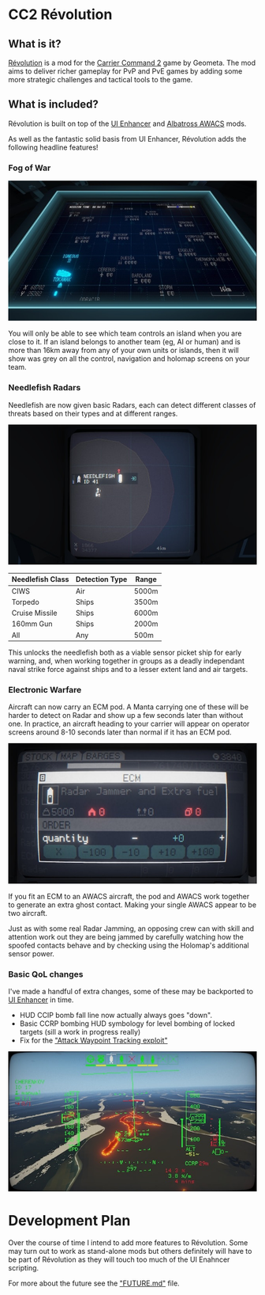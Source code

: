 # CC2 Révolution

## What is it?

[Révolution](https://steamcommunity.com/sharedfiles/filedetails/?id=3098073689) is a mod for the [Carrier Command 2](https://store.steampowered.com/app/1489630/Carrier_Command_2/) game by Geometa. The mod
aims to deliver richer gameplay for PvP and PvE games by adding some
more strategic challenges and tactical tools to the game.

## What is included?

Révolution is built on top of the [UI Enhancer](https://steamcommunity.com/sharedfiles/filedetails/?id=2761300794) 
and [Albatross AWACS](https://steamcommunity.com/sharedfiles/filedetails/?id=2892401880) mods.

As well as the fantastic solid basis from UI Enhancer, Révolution adds the following headline features!

### Fog of War

![CC2 Holomap with Fog of War](holomap-fow.jpg "Holomap Fog of War")

You will only be able to see which team controls an island when you are close to it. If an island belongs to another 
team (eg, AI or human) and is more than 16km away from any of your own units or islands, then it will show was grey on
all the control, navigation and holomap screens on your team.

### Needlefish Radars

Needlefish are now given basic Radars, each can detect different classes of threats based on their types and at
different ranges.

![CC2 Operator Screen with Needlefish Radar](needlefish-radar.jpg "Needlefish Radar Screen")

| Needlefish Class | Detection Type | Range |
|------------------|----------------|-------|
| CIWS             | Air            | 5000m |
| Torpedo          | Ships          | 3500m |
| Cruise Missile   | Ships          | 6000m |
| 160mm Gun        | Ships          | 2000m |
| All              | Any            |  500m |

This unlocks the needlefish both as a viable sensor picket ship for early warning, and, when working together in
groups as a deadly independant naval strike force against ships and to a lesser extent land and air targets.

### Electronic Warfare

Aircraft can now carry an ECM pod. A Manta carrying one of these will be harder to detect on Radar and 
show up a few seconds later than without one.  In practice, an aircraft heading to your carrier will appear on
operator screens around 8-10 seconds later than normal if it has an ECM pod.

![CC2 Inventory Screen ECM Item](stock-ecm.jpg "Order an ECM")

If you fit an ECM to an AWACS aircraft, the pod and AWACS work together to generate an extra ghost contact. Making
your single AWACS appear to be two aircraft.

Just as with some real Radar Jamming, an opposing crew can with skill and attention work out they are being jammed
by carefully watching how the spoofed contacts behave and by checking using the Holomap's additional sensor power.

### Basic QoL changes

I've made a handful of extra changes, some of these may be backported to [UI Enhancer](https://github.com/Quantx/CC2-UI-Enhancer/) in time.

* HUD CCIP bomb fall line now actually always goes "down".
* Basic CCRP bombing HUD symbology for level bombing of locked targets (sill a work in progress really)
* Fix for the ["Attack Waypoint Tracking exploit"](https://github.com/Quantx/CC2-UI-Enhancer/commit/33ba2dace04e2cb90b787fd4c8d9d94ac5920469) 

![CC2 CCRP Bombing](ccrp-bombing.jpg "CC2 Bombing Hud")

# Development Plan

Over the course of time I intend to add more features to Révolution.  Some may turn out to work as stand-alone mods
but others definitely will have to be part of Révolution as they will touch too much of the UI Enahncer scripting.

For more about the future see the ["FUTURE.md"](FUTURE.md) file.